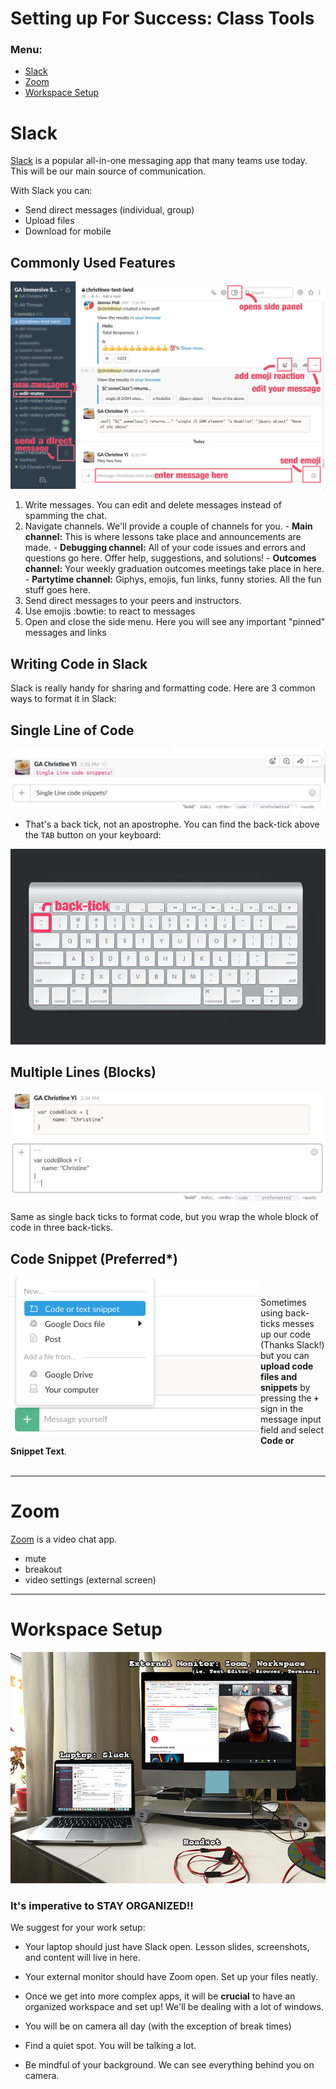 # Setting up For Success: Class Tools

### Menu:

- [Slack](#slack)
- [Zoom](#zoom)
- [Workspace Setup](#workspace)

#  <a name="slack"></a> Slack

[Slack](https://slack.com/) is a popular all-in-one messaging app that many teams use today. This will be our main source of communication.

With Slack you can:
  - Send direct messages (individual, group)
  - Upload files
  - Download for mobile

## Commonly Used Features

![image](screenshots/slack-screenshot.png)
  1. Write messages. You can edit and delete messages instead of spamming the chat.
  2. Navigate channels. We'll provide a couple of channels for you.
    - **Main channel:** This is where lessons take place and announcements are made.
    - **Debugging channel:** All of your code issues and errors and questions go here. Offer help, suggestions, and solutions!
    - **Outcomes channel:** Your weekly graduation outcomes meetings take place in here.
    - **Partytime channel:** Giphys, emojis, fun links, funny stories. All the fun stuff goes here.
  3. Send direct messages to your peers and instructors.
  4. Use emojis :bowtie: to react to messages
  5. Open and close the side menu. Here you will see any important "pinned" messages and links


## Writing Code in Slack

Slack is really handy for sharing and formatting code. Here are 3 common ways to format it in Slack:

## Single Line of Code

![image](screenshots/single-tick.png)

- That's a back tick, not an apostrophe. You can find the back-tick above the `TAB` button on your keyboard:

![image](screenshots/apple-keyboard.png)

## Multiple Lines (Blocks)

![image](screenshots/triple-tick.png)

Same as single back ticks to format code, but you wrap the whole block of code in three back-ticks.

## Code Snippet (Preferred*)

<img src="screenshots/snippet.png" align="left" width="400" /><br>

Sometimes using back-ticks messes up our code (Thanks Slack!) but you can **upload code files and snippets** by pressing the **`+`** sign in the message input field and select **Code or Snippet Text**.<br><br>
<hr>

# <a name="zoom"></a> Zoom

[Zoom](zoom.us) is a video chat app.

- mute
- breakout
- video settings (external screen)

<hr>

# <a name="zoom"></a> Workspace Setup

![image](screenshots/Workspace_setup.png)

### It's imperative to STAY ORGANIZED!!

We suggest for your work setup:

   - Your laptop should just have Slack open. Lesson slides, screenshots, and content will live in here.
   - Your external monitor should have Zoom open. Set up your files neatly.
   - Once we get into more complex apps, it will be **crucial** to have an organized workspace and set up! We'll be dealing with a lot of windows.

- You will be on camera all day (with the exception of break times)
- Find a quiet spot. You will be talking a lot.
- Be mindful of your background. We can see everything behind you on camera.
